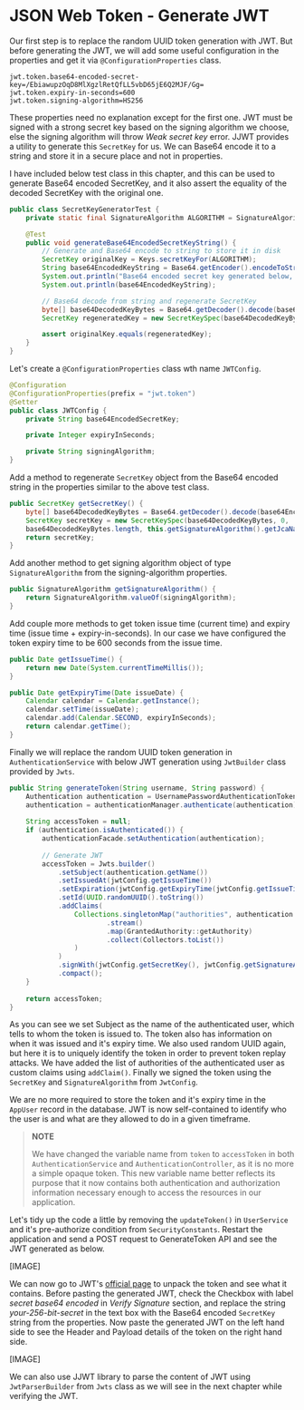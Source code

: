 # JSON Web Token - Generate JWT

Our first step is to replace the random UUID token generation with JWT. But before generating the JWT, we will add some useful configuration in the properties and get it via `@ConfigurationProperties` class.

```
jwt.token.base64-encoded-secret-key=/EbiawupzOqD8MlXgzlRetQfLL5vbD65jE6Q2MJF/Gg=
jwt.token.expiry-in-seconds=600
jwt.token.signing-algorithm=HS256
```

These properties need no explanation except for the first one. JWT must be signed with a strong secret key based on the signing algorithm we choose, else the signing algorithm will throw *Weak secret key* error. JJWT provides a utility to generate this `SecretKey` for us. We can Base64 encode it to a string and store it in a secure place and not in properties.

I have included below test class in this chapter, and this can be used to generate Base64 encoded SecretKey, and it also assert the equality of the decoded SecretKey with the original one.

```java
public class SecretKeyGeneratorTest {
    private static final SignatureAlgorithm ALGORITHM = SignatureAlgorithm.HS256;

    @Test
    public void generateBase64EncodedSecretKeyString() {
        // Generate and Base64 encode to string to store it in disk  
        SecretKey originalKey = Keys.secretKeyFor(ALGORITHM);
        String base64EncodedKeyString = Base64.getEncoder().encodeToString(originalKey.getEncoded());
        System.out.println("Base64 encoded secret key generated below, store it in a secure place");
        System.out.println(base64EncodedKeyString);

        // Base64 decode from string and regenerate SecretKey
        byte[] base64DecodedKeyBytes = Base64.getDecoder().decode(base64EncodedKeyString);
        SecretKey regeneratedKey = new SecretKeySpec(base64DecodedKeyBytes, 0, base64DecodedKeyBytes.length, ALGORITHM.getJcaName());

        assert originalKey.equals(regeneratedKey);
    }
}
```

Let's create a `@ConfigurationProperties` class wth name `JWTConfig`.

```java
@Configuration
@ConfigurationProperties(prefix = "jwt.token")
@Setter
public class JWTConfig {
    private String base64EncodedSecretKey;

    private Integer expiryInSeconds;

    private String signingAlgorithm;
} 
```

Add a method to regenerate `SecretKey` object from the Base64 encoded string in the properties similar to the above test class.

```java
public SecretKey getSecretKey() {
    byte[] base64DecodedKeyBytes = Base64.getDecoder().decode(base64EncodedSecretKey);
    SecretKey secretKey = new SecretKeySpec(base64DecodedKeyBytes, 0,
    base64DecodedKeyBytes.length, this.getSignatureAlgorithm().getJcaName());
    return secretKey;
}
```

Add another method to get signing algorithm object of type `SignatureAlgorithm` from the signing-algorithm properties.

```java
public SignatureAlgorithm getSignatureAlgorithm() {
    return SignatureAlgorithm.valueOf(signingAlgorithm);
}
```

Add couple more methods to get token issue time (current time) and expiry time (issue time + expiry-in-seconds). In our case we have configured the token expiry time to be 600 seconds from the issue time.

```java
public Date getIssueTime() {
    return new Date(System.currentTimeMillis());
}

public Date getExpiryTime(Date issueDate) {
    Calendar calendar = Calendar.getInstance();
    calendar.setTime(issueDate);
    calendar.add(Calendar.SECOND, expiryInSeconds);
    return calendar.getTime();
}
```

Finally we will replace the random UUID token generation in `AuthenticationService` with below JWT generation using `JwtBuilder` class provided by `Jwts`.

```java
public String generateToken(String username, String password) {
    Authentication authentication = UsernamePasswordAuthenticationToken.unauthenticated(username, password);
    authentication = authenticationManager.authenticate(authentication);
    
    String accessToken = null;
    if (authentication.isAuthenticated()) {
        authenticationFacade.setAuthentication(authentication);
        
        // Generate JWT
        accessToken = Jwts.builder()
            .setSubject(authentication.getName())
            .setIssuedAt(jwtConfig.getIssueTime())
            .setExpiration(jwtConfig.getExpiryTime(jwtConfig.getIssueTime()))
            .setId(UUID.randomUUID().toString())
            .addClaims(
                Collections.singletonMap("authorities", authentication.getAuthorities()
                        .stream()
                        .map(GrantedAuthority::getAuthority)
                        .collect(Collectors.toList())
                )
            )
            .signWith(jwtConfig.getSecretKey(), jwtConfig.getSignatureAlgorithm())
            .compact();
    }
    
    return accessToken;
}
```

As you can see we set Subject as the name of the authenticated user, which tells to whom the token is issued to. The token also has information on when it was issued and it's expiry time. We also used random UUID again, but here it is to uniquely identify the token in order to prevent token replay attacks. We have added the list of authorities of the authenticated user as custom claims using `addClaim()`. Finally we signed the token using the `SecretKey` and `SignatureAlgorithm` from `JwtConfig`.

We are no more required to store the token and it's expiry time in the `AppUser` record in the database. JWT is now self-contained to identify who the user is and what are they allowed to do in a given timeframe.

> **NOTE**
> 
> We have changed the variable name from `token` to `accessToken` in both `AuthenticationService` and `AuthenticationController`, as it is no more a simple opaque token. This new variable name better reflects its purpose that it now contains both authentication and authorization information necessary enough to access the resources in our application.

Let's tidy up the code a little by removing the `updateToken()` in `UserService` and it's pre-authorize condition from `SecurityConstants`. Restart the application and send a POST request to GenerateToken API and see the JWT generated as below.

[IMAGE]

We can now go to JWT's [official page](https://jwt.io/) to unpack the token and see what it contains. Before pasting the generated JWT, check the Checkbox with label *secret base64 encoded* in *Verify Signature* section, and replace the string *your-256-bit-secret* in the text box with the Base64 encoded `SecretKey` string from the properties. Now paste the generated JWT on the left hand side to see the Header and Payload details of the token on the right hand side.

[IMAGE]

We can also use JJWT library to parse the content of JWT using `JwtParserBuilder` from `Jwts` class as we will see in the next chapter while verifying the JWT.